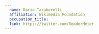 ```yaml
---
  name: Dario Taraborelli
  affiliation: Wikimedia Foundation
  occupation_title:
  link: https://twitter.com/ReaderMeter
---
```

